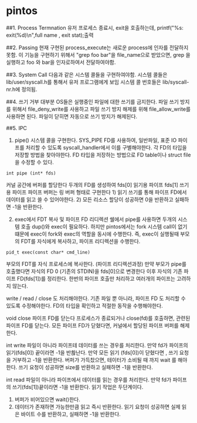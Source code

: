 # pintos

##1. Process Termnation
유저 프로세스 종료시, exit을 호출하는데, 
printf("%s: exit(%d)\n",full name , exit stat);출력

##2. Passing
현재 구현된 process_execute는 새로운 process에 인자를 전달하지 못함.
이 기능을 구현하기 위해서
"grep foo bar"을 file_name으로 받았으면,
grep 을 실행하고 foo 와 bar을 인자로하여서 전달하여야함.

##3. System Call
다음과 같은 시스템 콜들을 구현하여야함.
시스템 콜들은 lib/user/syscall.h를 통해서 유저 프로그램에게 보임
시스템 콜 번호들은 lib/syscall-nr.h에 정의됨.

##4. 쓰기 거부
대부분 OS들은 실행중인 파일에 대한 쓰기를 금지한다.
파일 쓰기 방지를 위해서 file_deny_write를 사용하고
파일 쓰기 방지 해제를 위해 file_allow_write를 사용하면 된다.
파일이 닫히면 자동으로 쓰기 방지가 해제된다.

##5. IPC
1. pipe() 시스템 콜을 구현한다.
SYS_PIPE
FD를 사용하여, 일반파일, 표준 IO 파이프를 처리할 수 있도록 syscall_handler에서 이를 구별해야한다.
각 FD의 타입을 저장할 방법을 찾아야한다.
FD 타입을 저장하는 방법으로 FD table이나 struct file을 수정할 수 있다.

```
int pipe (int* fds)
```
커널 공간에 버퍼를 할당한다
두개의 FD를 생성하여
fds[0] 읽기용 파이프
fds[1] 쓰기용 파이프
파이프 버퍼는 링 버퍼 형태로 구현한다
	1) 읽기 쓰기를 통해 파이프 FD에서 데이터를 읽고 쓸 수 있어야한다.
	2) 모든 리소스 할당이 성공하면 0을 반환하고 실패하면 -1을 반환한다.

2. exec에서 FDT 복사 및 파이프 FD 리디렉션
쉘에서 pipe를 사용하면 두개의 시스템 호출 dup()와 exec이 필요하다.
하지만 pintos에서는 fork 시스템 call이 없기 떄문에 exec이 fork와 exec의 역할을 동시에 수행한다.
즉, exec이 실행될때 부모의 FDT를 자식에게 복사하고, 파이프 리디렉션을 수행한다.
```
pid_t exec(const char* cmd_line)
```
부모의 FDT를 자식 프로세스에 복사한다.
(파이프 리디렉션과정)
만약 부모가 pipe를 호출했다면 자식의 FD 0 (기존의 STDIN)을 fds[0]으로 변경한다
이후 자식의 기존 파이프 FD(fds[1])를 정리한다.
한번의 파이프 호출만 처리하고 여러개의 파이프는 고려하지 않는다.

write / read / close 도 처리해야한다.
기존 파일 뿐 아니라, 파이프 FD 도 처리할 수 있도록 수정해야한다.
FD의 타입을 확인하고 적절한 동작을 수행해야한다.

void close
파이프 FD를 닫는다
프로세스가 종료되거나 close(fd)를 호출하면, 관련된 파이프 FD를 닫는다.
모든 파이프 FD가 닫혔다면, 커널에서 할당된 파이프 버퍼를 해제한다.

int write
파일이 아니라 파이프테 데이터를 쓰는 경우를 처리한다.
만약 fd가 파이프의 읽기(fds[0]) 끝이라면 -1을 반홚난다.
만약 모든 읽기 (fds[0])이 닫혔다면 , 쓰기 요청을 거부하고 -1을 반환한다.
버퍼가 가득찼으면, 테이터가 소비될 때 까지 wait 를 해야한다.
쓰기 요청이 성공하면 size를 반환하고 실패하면 -1을 반환한다.

int read
파일이 아니라 파이프에서 데이터를 읽는 경우를 처리한다.
만약 fd가 파이프의 쓰기(fds[1])끝이라면 -1을 반환한다.
읽기 작업은 두단계이다.
1) 버퍼가 비어있으면 wait()한다.
2) 데이터가 존재하면 가능한만큼 읽고 즉시 반환한다.
읽기 요청이 성공하면 실제 읽은 바이트 수를 반환하고, 실패하면 -1을 반환한다.


